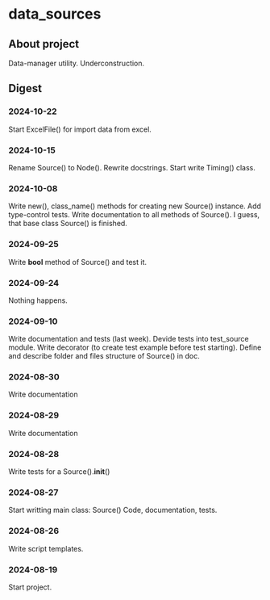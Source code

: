 # data_sources
## About project
Data-manager utility. Underconstruction.

## Digest
### 2024-10-22
Start ExcelFile() for import data from excel.

### 2024-10-15
Rename Source() to Node().
Rewrite docstrings.
Start write Timing() class.

### 2024-10-08
Write new(), class_name() methods for creating new Source() instance.
Add type-control tests.
Write documentation to all methods of Source().
I guess, that base class Source() is finished.

### 2024-09-25
Write __bool__ method of Source() and test it.

### 2024-09-24
Nothing happens.

### 2024-09-10
Write documentation and tests (last week).
Devide tests into test_source module. Write decorator (to create test example before test starting).
Define and describe folder and files structure of Source() in doc.

### 2024-08-30
Write documentation

### 2024-08-29
Write documentation

### 2024-08-28
Write tests for a Source().__init__()

### 2024-08-27
Start writting main class: Source()
Code, documentation, tests.

### 2024-08-26
Write script templates.

### 2024-08-19
Start project.
